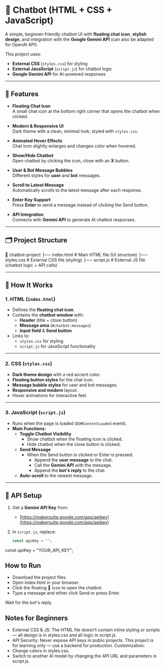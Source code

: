 # 💬 Chatbot (HTML + CSS + JavaScript)

A simple, beginner-friendly chatbot UI with **floating chat icon**, **stylish design**, and integration with the **Google Gemini API** (can also be adapted for OpenAI API).

This project uses:
- **External CSS** (`styles.css`) for styling
- **External JavaScript** (`script.js`) for chatbot logic
- **Google Gemini API** for AI-powered responses

---

## 📌 Features

- **Floating Chat Icon**  
  A small chat icon at the bottom right corner that opens the chatbot when clicked.

- **Modern & Responsive UI**  
  Dark theme with a clean, minimal look, styled with `styles.css`.

- **Animated Hover Effects**  
  Chat icon slightly enlarges and changes color when hovered.

- **Show/Hide Chatbot**  
  Open chatbot by clicking the icon, close with an **X** button.

- **User & Bot Message Bubbles**  
  Different styles for **user** and **bot** messages.

- **Scroll to Latest Message**  
  Automatically scrolls to the latest message after each response.

- **Enter Key Support**  
  Press **Enter** to send a message instead of clicking the Send button.

- **API Integration**  
  Connects with **Gemini API** to generate AI chatbot responses.
---

## 🗂 Project Structure

📂 chatbot-project
├── index.html # Main HTML file (UI structure)
├── styles.css # External CSS file (styling)
├── script.js # External JS file (chatbot logic + API calls)




---

## 📜 How It Works

### 1. **HTML (`index.html`)**
- Defines the **floating chat icon**.
- Contains the **chatbot window** with:
  - **Header** (title + close button)
  - **Message area** (`#chatbot-messages`)
  - **Input field** & **Send button**
- Links to:
  - `styles.css` for styling
  - `script.js` for JavaScript functionality

---

### 2. **CSS (`styles.css`)**
- **Dark theme design** with a red accent color.
- **Floating button styles** for the chat icon.
- **Message bubble styles** for user and bot messages.
- **Responsive and modern** layout.
- Hover animations for interactive feel.

---

### 3. **JavaScript (`script.js`)**
- Runs when the page is loaded (`DOMContentLoaded` event).
- **Main Functions:**
  - **Toggle Chatbot Visibility**  
    - Show chatbot when the floating icon is clicked.  
    - Hide chatbot when the close button is clicked.
  - **Send Message**  
    - When the Send button is clicked or Enter is pressed:
      - Append the **user message** to the chat.
      - Call the **Gemini API** with the message.
      - Append the **bot's reply** to the chat.
  - **Auto-scroll** to the newest message.

---

## 🔑 API Setup

1. Get a **Gemini API Key** from:
   - [https://makersuite.google.com/app/apikey](https://makersuite.google.com/app/apikey)

2. In `script.js`, replace:
   ```javascript
   const apiKey = "";
const apiKey = "YOUR_API_KEY";


## How to Run
- Download the project files.
- Open index.html in your browser.
- Click the floating 💬 icon to open the chatbot.
- Type a message and either click Send or press Enter.

Wait for the bot's reply.



## Notes for Beginners
- External CSS & JS: The HTML file doesn’t contain inline styling or scripts — all design is in styles.css and all logic in script.js.
- API Security: Never expose API keys in public projects. This project is for learning only — use a backend for production.
Customization:
- Change colors in styles.css.
- Switch to another AI model by changing the API URL and parameters in script.js.

